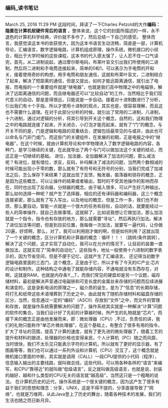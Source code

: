 ### 编码_读书笔记

***

March 25, 2016 11:29 PM
这段时间，拜读了一下Charles Petzold的大作**编码：隐匿在计算机软硬件背后的语言**
，整体来说，这个它的封面所描述的一样，永不退色的计算机科学经典，评价就不多作了，然后总结一下自己的感受。
整体而言，我感觉读这本书的收获很大，因为这本书语言生动流畅，简直是一部，计算机导论，汇编语言，数字逻辑电路，计算机组成原理，操作系统，微机接口的小综合，相比于大学时候的这些课程，这本书的代入感太强了，让人忍不住一口气读完，首先，从二进制说起，通过摩尔斯电码，布莱叶盲文引出我们所使用的二进制，然后将二进制和手电筒连接起来，简单的0和1，可以表示为手电筒的开和关，接着使用奇妙的构想，用手电筒和朋友通信，这就和布莱叶盲文，二进制结合了起来，解决了短距离的通信，但是又提出，如何才能远距离通信，就引出了电报，而电报的一个重要组件就是“继电器”，也就是我们高中物理之中的电磁铁，解决了远距离通信的问题，而且继电器还可以“比较自动”的工作，当然相比于我们现代意义的自动，那是差得很远，只能说是一步自动。接着对十进制数进行了分析，引出我们有十个手指，所以才使用十进制的观点，其实也是，很容易理解，而且这也不需要什么道理。在对于此部分分析的时候，就引出了常用的二进制，八进制，十六进制，通过对逻辑的分析，将其引导到开关这个概念，自然的，这和我们物理之中的电路就连接了起来，开关闭合，小灯泡才能亮起来，就有了“门”的概念，与开关不同的是，门是逻辑和电路的双重结合，逻辑包括最常见的与或非，由此也可以命名与门非门或门，而这些门的关键组件，在发展的初期，正是电报之中的“继电器”，在这个时候，就由计算机导论和中学物理进入了数字逻辑电路的内容，各种门，是学习继续的关键，在此就导出了两个与门可以做加法这个关键的结论，而这正是一切继续的基础。
进位，加法器，全加器解决了加法的问题，那么减法呢？有进位，就有借位，求反，反码，补吗解决了减法的问题，当然两个数相减的时候可能出现小于零的数，那么就有了有符号和无符号的分别，当我们完成了加减法之后，怎么保存下来结果？这就出现了反馈，触发器，振荡器和锁存的概念，正是因为这些概念，可以让操作的结果或者输出，暂时的不受其他操作的影响而存在，同时也出现了反向器，分频器的概念。由于输入很多，可以产生好几种输出，那么如何选择一种呢？就产生了选择器，相应的还有译码器和编码器，这三个概念连接紧密，那么就有了写入写出，以及地址的概念，但是工作一多，我们也不耐烦，那么要自动，智能一点就是一个很大的任务和目标，自动的话，就要能经过一些人的简单操作，就自己去做事情，这就邮了，比如说我想让它做加法，那么加法就是一个指令，指令也有存放的地方，那么就需要“寻址”，然后再执行加法。解决了进位加法等问题，但是到目前位置，我每做一次加法，就要写一遍代码，让你做20遍，好烦啊，那么，对了，我可以利用刚才做的啊，但是如何利用？这就出现了一个关键的概念，区分计算机和计算器的概念：循环！！！（跳转/条件跳转），解决了这个问题，这才实现了自动化，我可以在允许的情况下，让目前的装置一直做加法，这就实现了“简单的自动化”，这些指令，地址一般使用十六进制的数字表示的，因为节省空间，但是不便于记忆，这就产生了汇编语言。
还记得当初数字逻辑电路里面的三态门，这个概念，正是由于它，所以才有了今天的IC产业:芯片的设计和制作。这种结构之中通电了就能存储内容，不通电就没有东西存在，对啊，这就是RAM，也就是内存条Y\__T，而我们常见的硬盘却是另一个议题，磁存储材料，最初是解决声音通过电磁铁和可变长度的金属丝来存储的问题而后续进展和演变的，这是录影电话的原理之一，磁介质的诞生，是为了“信息”的长期存储，将打孔和纸带这些术语埋葬到了历史之中，由此就有了随机存储材料和磁盘存储的区分，当然，信息通过一定的“编码”（ASCII）存放到“文件”之中，而文件的管理和存放，就是操作系统需要解决的问题了，操作系统其实就是一种解决“计算”问题的软件的集合。当我们设计好了先前的计算器时候，所产生的礼物就是“芯片”，而接下来的概念正是由他发展而来，即：微处理器（CPU）,不过，负责任的讲，我们的礼物只能称作“单芯片微处理器”，在这个基础上，有整合了很多有用的指令，扩大了寻址的范围，提高了计算的速度，就有了更先进的微处理器了，随着工艺的提升和材料的跟进，处理器的价格也变得亲民，个人计算机（PC）随之而风靡，当时很快，我们不太乐见只能表示字符的计算机，所以就有了更好的显示器，有了图画等等，我们也可以通过一系列外设和计算机（CPU）交互了，这个概念就是微机接口里面的中断，其实就是调用（CALL）一段CPU提供的小代码（程序），信息输入输出的主要线路，就叫做总线，这些代码，可以用各种各样的“语言”来编写，和CPU“靠得近”的就叫做“低级语言”，反之就叫做高级语言，也就是说，封装的越好，越和什么类型的CPU无关的语言就“越高级”，当然这只是一个粗略的说法。
在计算机历史的近代，操作系统是一个很关键的概念，因为这产生了很多有益于我们的思想和理念：分享，UNIX，这是不得不提的，分享直接导致了“网络”，也就是万维网，从此Java登上了历史的舞台，随着各种技术的发展，我们的生活也随之而日新月异。